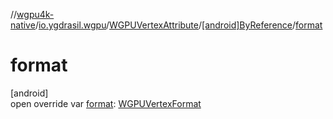 //[wgpu4k-native](../../../../index.md)/[io.ygdrasil.wgpu](../../index.md)/[WGPUVertexAttribute](../index.md)/[[android]ByReference](index.md)/[format](format.md)

# format

[android]\
open override var [format](format.md): [WGPUVertexFormat](../../-w-g-p-u-vertex-format/index.md)